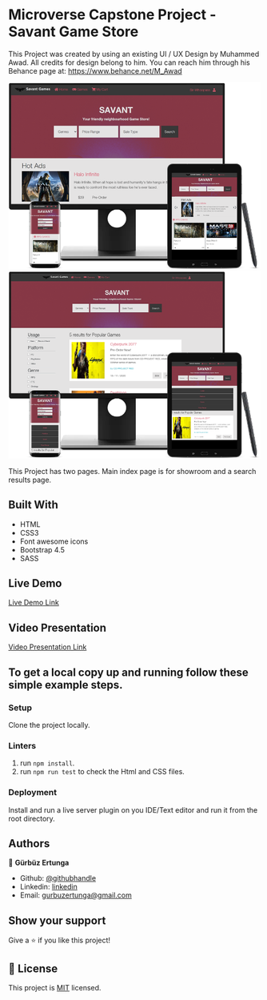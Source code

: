 # Microverse Capstone Project - Savant Game Store

  This Project was created by using an existing UI / UX Design by Muhammed Awad. All credits for design belong to him. You can reach him through his Behance page at: https://www.behance.net/M_Awad

![screenshot](/assets/img/index-screenshot.png)
![screenshot](/assets/img/search-screenshot.png)


  This Project has two pages. Main index page is for showroom and a search results page.

## Built With

- HTML
- CSS3
- Font awesome icons
- Bootstrap 4.5
- SASS

## Live Demo

[Live Demo Link](https://gurbuzertunga.github.io/game-store/)

## Video Presentation

[Video Presentation Link](https://www.loom.com/share/d8139f60818a4213b772bb0ae1704ee0)

## To get a local copy up and running follow these simple example steps.

### Setup

Clone the project locally.

### Linters

1. run `npm install`.
2. run `npm run test` to check the Html and CSS files.

### Deployment

Install and run a live server plugin on you IDE/Text editor and run it from the root directory.

## Authors

👤 **Gürbüz Ertunga**

- Github: [@githubhandle](https://github.com/gurbuzertunga)
- Linkedin: [linkedin](https://www.linkedin.com/in/gurbuz-ertunga-a607a2a5/)
- Email:  gurbuzertunga@gmail.com

## Show your support

Give a ⭐️ if you like this project!

## 📝 License

This project is [MIT](lic.url) licensed.
